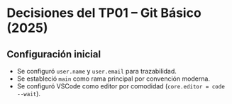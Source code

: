 # Decisiones del TP01 – Git Básico (2025)

## Configuración inicial
- Se configuró `user.name` y `user.email` para trazabilidad.
- Se estableció `main` como rama principal por convención moderna.
- Se configuró VSCode como editor por comodidad (`core.editor = code --wait`).

